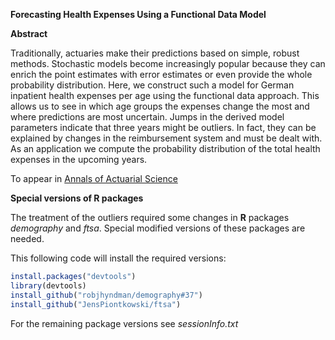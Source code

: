 
**Forecasting Health Expenses Using a Functional Data Model**





**Abstract**

Traditionally, actuaries make their predictions based on simple, robust methods. Stochastic models become increasingly popular because they can enrich the point estimates with error estimates or even provide the whole probability distribution. Here, we construct such a model for German inpatient health expenses per age using the functional data approach. This allows us to see in which age groups the expenses change the most and where predictions are most uncertain. Jumps in the derived model parameters indicate that three years might be outliers. In fact, they can be explained by changes in the reimbursement system and must be dealt with. As an application we compute the probability distribution of the total health expenses in the upcoming years.

To appear in [Annals of Actuarial Science](https://www.cambridge.org/core/journals/annals-of-actuarial-science)

**Special versions of R packages**

The treatment of the outliers required some changes in **R** packages *demography* and *ftsa*. Special modified versions of these packages are needed.

This following code will install the required versions: 

```r
install.packages("devtools")
library(devtools)
install_github("robjhyndman/demography#37")
install_github("JensPiontkowski/ftsa")
```
For the remaining package versions see *sessionInfo.txt*
